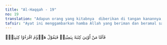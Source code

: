 ```yaml
---
title: "Al-Haqqah - 19"
no: 19
translation: "Adapun orang yang kitabnya  diberikan di tangan kanannya, maka dia berkata, “Ambillah, bacalah kitabku (ini).” "
tafsir: "Ayat ini menggambarkan hamba Allah yang beriman dan beramal saleh pada hari Kiamat. Ketika itu, mereka merasa gembira karena jarak perjalanan yang akan ditempuhnya untuk mencapai tujuan yang dicita-citakan semakin dekat dengan tempat yang disediakan Allah baginya.\n\nPerasaan gembira yang demikian sebenarnya telah mereka rasakan sejak roh mereka berpisah dengan jasad. Ketika itu, mereka telah melihat tanda-tanda keberuntungan, sebagaimana firman Allah:\n\n(Yaitu) orang yang ketika diwafatkan oleh para malaikat dalam keadaan baik, mereka (para malaikat) mengatakan (kepada mereka), \"Salamun 'alaikum, masuklah ke dalam surga karena apa yang telah kamu kerjakan.\" (an-Nahl/16: 32)\n\nMereka selalu ingat janji Allah dalam firman-Nya:\n\nKejutan yang dahsyat tidak membuat mereka merasa sedih, dan para malaikat akan menyambut mereka (dengan ucapan), \"Inilah harimu yang telah dijanjikan kepadamu.\" (al-Anbiya'/21: 103)\n\nMaka hari yang mereka tunggu-tunggu itu tiba dan orang-orang mukmin menerima catatan amalnya dengan tangan kanan yang disodorkan dari sebelah kanannya, maka meledaklah kegembiraan dalam hati mereka. Mereka pun ingin agar catatan amal itu dibaca oleh teman-temannya yang sama keadaannya dengan mereka, dengan mengatakan, \"Hai teman-temanku yang sama-sama memperoleh keridaan Allah, inilah catatan bahwa kita sama. Ambillah dan bacalah isinya, tentu kamu akan mengetahui bahwa kita semua mendapatkan buku catatan dari sebelah kanan dan sama-sama akan mendapat pahala dari Allah.\" Maka mereka pun bersama-sama bergembira."
---
```


فَاَمَّا مَنْ اُوْتِيَ كِتٰبَهٗ بِيَمِيْنِهٖ فَيَقُوْلُ هَاۤؤُمُ اقْرَءُوْا كِتٰبِيَهْۚ 
